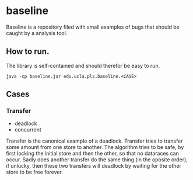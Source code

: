 # baseline

Baseline is a repository filed with small examples of bugs that should
be caught by a analysis tool. 

## How to run.

The library is self-contained and should therefor be easy to run.

    java -cp baseline.jar edu.ucla.pls.baseline.<CASE>
    
    
## Cases

### Transfer

- deadlock
- concurrent

Transfer is the canonical example of a deadlock. Transfer tries to transfer some
amount from one store to another. The algorithm tries to be safe, by first
locking the initial store and then the other, so that no dataraces can occur.
Sadly does another transfer do the same thing (in the oposite order), if
unlucky, then these two transfers will deadlock by waiting for the other store
to be free forever.
